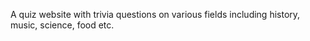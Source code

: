 A quiz website with trivia questions on various fields including history, music, science, food etc.
